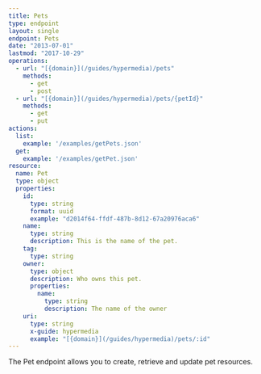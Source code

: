 ```yaml
---
title: Pets
type: endpoint
layout: single
endpoint: Pets
date: "2013-07-01"
lastmod: "2017-10-29"
operations:
  - url: "[{domain}](/guides/hypermedia)/pets"
    methods:
      - get
      - post
  - url: "[{domain}](/guides/hypermedia)/pets/{petId}"
    methods:
      - get
      - put
actions:
  list:
    example: '/examples/getPets.json'
  get:
    example: '/examples/getPet.json'
resource:
  name: Pet
  type: object
  properties:
    id:
      type: string
      format: uuid
      example: "d2014f64-ffdf-487b-8d12-67a20976aca6"
    name:
      type: string
      description: This is the name of the pet.
    tag:
      type: string
    owner:
      type: object
      description: Who owns this pet.
      properties:
        name:
          type: string
          description: The name of the owner
    uri:
      type: string
      x-guide: hypermedia
      example: "[{domain}](/guides/hypermedia)/pets/:id"
---
```


The Pet endpoint allows you to create, retrieve and update pet resources.

